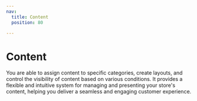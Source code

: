 ```yaml
---
nav:
  title: Content
  position: 80

---
```


# Content

You are able to assign content to specific categories, create layouts, and control the visibility of content based on various conditions. It provides a flexible and intuitive system for managing and presenting your store's content, helping you deliver a seamless and engaging customer experience.

